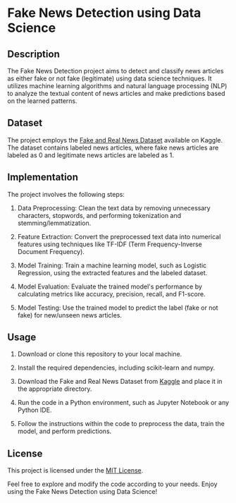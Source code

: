 # Fake News Detection using Data Science

## Description

The Fake News Detection project aims to detect and classify news articles as either fake or not fake (legitimate) using data science techniques. It utilizes machine learning algorithms and natural language processing (NLP) to analyze the textual content of news articles and make predictions based on the learned patterns.

## Dataset

The project employs the [Fake and Real News Dataset](https://www.kaggle.com/clmentbisaillon/fake-and-real-news-dataset) available on Kaggle. The dataset contains labeled news articles, where fake news articles are labeled as 0 and legitimate news articles are labeled as 1.

## Implementation

The project involves the following steps:

1. Data Preprocessing: Clean the text data by removing unnecessary characters, stopwords, and performing tokenization and stemming/lemmatization.

2. Feature Extraction: Convert the preprocessed text data into numerical features using techniques like TF-IDF (Term Frequency-Inverse Document Frequency).

3. Model Training: Train a machine learning model, such as Logistic Regression, using the extracted features and the labeled dataset.

4. Model Evaluation: Evaluate the trained model's performance by calculating metrics like accuracy, precision, recall, and F1-score.

5. Model Testing: Use the trained model to predict the label (fake or not fake) for new/unseen news articles.

## Usage

1. Download or clone this repository to your local machine.

2. Install the required dependencies, including scikit-learn and numpy.

3. Download the Fake and Real News Dataset from [Kaggle](https://www.kaggle.com/clmentbisaillon/fake-and-real-news-dataset) and place it in the appropriate directory.

4. Run the code in a Python environment, such as Jupyter Notebook or any Python IDE.

5. Follow the instructions within the code to preprocess the data, train the model, and perform predictions.

## License

This project is licensed under the [MIT License](LICENSE).

Feel free to explore and modify the code according to your needs. Enjoy using the Fake News Detection using Data Science!


